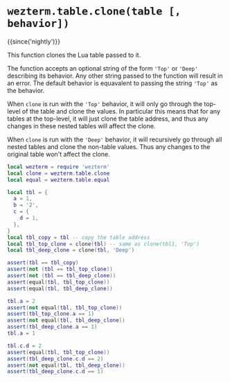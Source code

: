 # `wezterm.table.clone(table [, behavior])`

{{since('nightly')}}

This function clones the Lua table passed to it.

The function accepts an optional string of the form `'Top'` or `'Deep'`
describing its behavior. Any other string passed to the function will result
in an error. The default behavior is equavalent to passing the string `'Top'`
as the behavior.

When `clone` is run with the `'Top'` behavior, it will only go through the
top-level of the table and clone the values. In particular this means that
for any tables at the top-level, it will just clone the table address, and
thus any changes in these nested tables will affect the clone.

When `clone` is run with the `'Deep'` behavior, it will recursively go through
all nested tables and clone the non-table values. Thus any changes to the
original table won't affect the clone.


```lua
local wezterm = require 'wezterm'
local clone = wezterm.table.clone
local equal = wezterm.table.equal

local tbl = {
  a = 1,
  b = '2',
  c = {
    d = 1,
  },
}
local tbl_copy = tbl -- copy the table address
local tbl_top_clone = clone(tbl) -- same as clone(tbl1, 'Top')
local tbl_deep_clone = clone(tbl, 'Deep')

assert(tbl == tbl_copy)
assert(not (tbl == tbl_top_clone))
assert(not (tbl == tbl_deep_clone))
assert(equal(tbl, tbl_top_clone))
assert(equal(tbl, tbl_deep_clone))

tbl.a = 2
assert(not equal(tbl, tbl_top_clone))
assert(tbl_top_clone.a == 1)
assert(not equal(tbl, tbl_deep_clone))
assert(tbl_deep_clone.a == 1)
tbl.a = 1

tbl.c.d = 2
assert(equal(tbl, tbl_top_clone))
assert(tbl_deep_clone.c.d == 2)
assert(not equal(tbl, tbl_deep_clone))
assert(tbl_deep_clone.c.d == 1)
```

